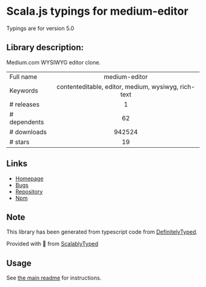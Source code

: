 
# Scala.js typings for medium-editor

Typings are for version 5.0

## Library description:
Medium.com WYSIWYG editor clone.

|                    |                 |
| ------------------ | :-------------: |
| Full name          | medium-editor |
| Keywords           | contenteditable, editor, medium, wysiwyg, rich-text |
| # releases         | 1 |
| # dependents       | 62 |
| # downloads        | 942524 |
| # stars            | 19 |

## Links
- [Homepage](http://yabwe.github.io/medium-editor/)
- [Bugs](https://github.com/yabwe/medium-editor/issues)
- [Repository](https://github.com/yabwe/medium-editor)
- [Npm](https://www.npmjs.com/package/medium-editor)
    


## Note
This library has been generated from typescript code from [DefinitelyTyped](https://definitelytyped.org).

Provided with :purple_heart: from [ScalablyTyped](https://github.com/oyvindberg/ScalablyTyped)

## Usage
See [the main readme](../../readme.md) for instructions.


